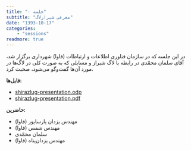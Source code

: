 ```yaml
---
title: "جلسه ۰"
subtitle: "معرفی شیرازلاگ"
date: "1393-10-17"
categories:
    - "sessions"
readmore: true
---
```

در این جلسه که در سازمان فناوری اطلاعات و ارتباطات (فاوا) شهرداری برگزار شد، آقای سلمان محمّدی در رابطه با لاگ شیراز و مسایلی که به صورت کلی در لاگ‌ها در مورد آن‌ها گفت‌وگو می‌شود، صحبت کرد.

**فایل‌ها:**

  * [shirazlug-presentation.odp](https://download.tuxfamily.org/shirazlug/sessions/s0/shirazlug-presentation.odp)
  * [shirazlug-presentation.pdf](https://download.tuxfamily.org/shirazlug/sessions/s0/shirazlug-presentation.pdf)

**حاضرین:**

  * مهندس يزدان پارساپور (فاوا)
  * مهندس شمس (فاوا)
  * سلمان محمّدی
  * مهندس یزدان‌پناه (فاوا)

